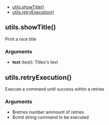 






* [utils.showTitle()](#utilsshowtitle)
* [utils.retryExecution()](#utilsretryexecution)


## utils.showTitle()

Print a nice title

### Arguments

* **text** (text): Titles's text

## utils.retryExecution()

Execute a command until success within a retries

### Arguments

* $retries number ammount of retries
* $cmd string command to be executed




